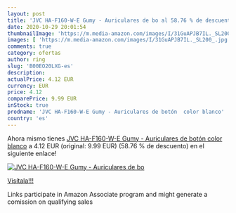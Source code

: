 ```yaml
---
layout: post
title: 'JVC HA-F160-W-E Gumy - Auriculares de bo al 58.76 % de descuento'
date: 2020-10-29 20:01:54
thumbnailImage: 'https://m.media-amazon.com/images/I/31GuAPJB7IL._SL200_.jpg'
images: [ 'https://m.media-amazon.com/images/I/31GuAPJB7IL._SL200_.jpg' ]
comments: true
category: ofertas
author: ring
slug: 'B00EO20LXG-es'
description:
actualPrice: 4.12 EUR
currency: EUR
price: 4.12
comparePrice: 9.99 EUR
inStock: true
prodname: 'JVC HA-F160-W-E Gumy - Auriculares de botón  color blanco'
country: 'es'
---
```


Ahora mismo tienes [JVC HA-F160-W-E Gumy - Auriculares de botón  color blanco](https://www.amazon.es/dp/B00EO20LXG/?tag=tolees-21) a 4.12 EUR (original: 9.99 EUR) (58.76 %  de descuento) en el siguiente enlace!

[![JVC HA-F160-W-E Gumy - Auriculares de bo](https://m.media-amazon.com/images/I/31GuAPJB7IL._SL200_.jpg)](https://www.amazon.es/dp/B00EO20LXG/?tag=tolees-21)

[Visítala!!!](https://www.amazon.es/dp/B00EO20LXG/?tag=tolees-21)

Links participate in Amazon Associate program and might generate a comission on qualifying sales
